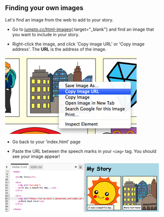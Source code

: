 ## Finding your own images

Let's find an image from the web to add to your story.

+ Go to [jumpto.cc/html-images](http://jumpto.cc/html-images){:target="_blank"} and find an image that you want to include in your story.

+ Right-click the image, and click 'Copy image URL' or 'Copy image address'. The **URL** is the address of the image.

![screenshot](images/story-url.png)

+ Go back to your 'index.html' page

+ Paste the URL between the speech marks in your `<img>` tag. You should see your image appear!

![screenshot](images/story-image.png)
